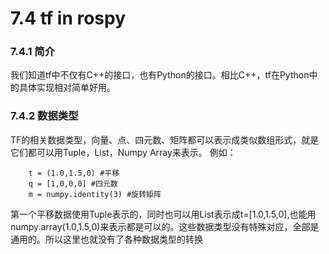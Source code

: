 # 7.4 tf in rospy
### 7.4.1 简介
我们知道tf中不仅有C++的接口，也有Python的接口。相比C++，tf在Python中的具体实现相对简单好用。
### 7.4.2 数据类型
TF的相关数据类型，向量、点、四元数、矩阵都可以表示成类似数组形式，就是它们都可以用Tuple，List，Numpy Array来表示。
    例如：
    
        t = (1.0,1.5,0) #平移
        q = [1,0,0,0] #四元数
        m = numpy.identity(3) #旋转矩阵
        
第一个平移数据使用Tuple表示的，同时也可以用List表示成t=[1.0,1.5,0],也能用numpy.array(1.0,1.5,0)来表示都是可以的。这些数据类型没有特殊对应，全部是通用的。所以这里也就没有了各种数据类型的转换